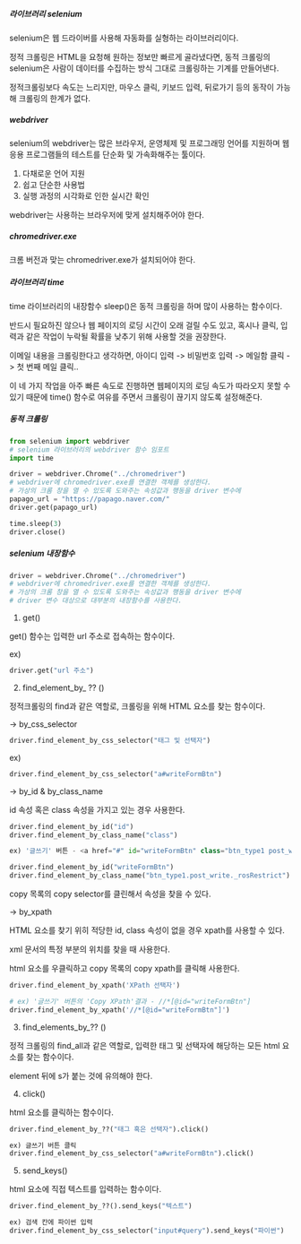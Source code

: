 ##### 라이브러리 selenium



selenium은 웹 드라이버를 사용해 자동화를 실형하는 라이브러리이다.

정적 크롤링은 HTML을 요청해 원하는 정보만 빠르게 골라냈다면, 동적 크롤링의 selenium은 사람이 데이터를 수집하는 방식 그대로 크롤링하는 기계를 만들어낸다.

정적크롤링보다 속도는 느리지만, 마우스 클릭, 키보드 입력, 뒤로가기 등의 동작이 가능해 크롤링의 한계가 없다.



##### webdriver



selenium의 webdriver는 많은 브라우저, 운영체제 및 프로그래밍 언어를 지원하며 웹 응용 프로그램들의 테스트를 단순화 및 가속화해주는 툴이다.

1. 다채로운 언어 지원
2. 쉽고 단순한 사용법
3. 실행 과정의 시각화로 인한 실시간 확인

webdriver는 사용하는 브라우저에 맞게 설치해주어야 한다.



##### chromedriver.exe



크롬 버전과 맞는 chromedriver.exe가 설치되어야 한다.



##### 라이브러리 time



time 라이브러리의 내장함수 sleep()은 동적 크롤링을 하며 많이 사용하는 함수이다.

반드시 필요하진 않으나 웹 페이지의 로딩 시간이 오래 걸릴 수도 있고, 혹시나 클릭, 입력과 같은 작업이 누락될 확률을 낮추기 위해 사용할 것을 권장한다.

이메일 내용을 크롤링한다고 생각하면, 아이디 입력 -> 비밀번호 입력 -> 메일함 클릭 -> 첫 번째 메일 클릭..

이 네 가지 작업을 아주 빠른 속도로 진행하면 웹페이지의 로딩 속도가 따라오지 못할 수 있기 때문에 time() 함수로 여유를 주면서 크롤링이 끊기지 않도록 설정해준다.



##### 동적 크롤링



```python
from selenium import webdriver
# selenium 라이브러리의 webdriver 함수 임포트
import time

driver = webdriver.Chrome("../chromedriver")
# webdriver에 chromedriver.exe를 연결한 객체를 생성한다.
# 가상의 크롬 창을 열 수 있도록 도와주는 속성값과 행동을 driver 변수에
papago_url = "https://papago.naver.com/"
driver.get(papago_url)

time.sleep(3)
driver.close()
```



##### selenium 내장함수



```python
driver = webdriver.Chrome("../chromedriver")
# webdriver에 chromedriver.exe를 연결한 객체를 생성한다.
# 가상의 크롬 창을 열 수 있도록 도와주는 속성값과 행동을 driver 변수에
# driver 변수 대상으로 대부분의 내장함수를 사용한다.
```



1. get()



get() 함수는 입력한 url 주소로 접속하는 함수이다.

ex)

```python
driver.get("url 주소")
```



2. find_element_by_ ?? ()



정적크롤링의 find과 같은 역할로, 크롤링을 위해 HTML 요소를 찾는 함수이다.



-> by_css_selector

```python
driver.find_element_by_css_selector("태그 및 선택자")
```

ex)

```python
driver.find_element_by_css_selector("a#writeFormBtn")
```



-> by_id & by_class_name

id 속성 혹은 class 속성을 가지고 있는 경우 사용한다.

```python
driver.find_element_by_id("id")
driver.find_element_by_class_name("class")

ex) '글쓰기' 버튼 - <a href="#" id="writeFormBtn" class="btn_type1 post_write _rosRestrict" onclick="clickcr(this,'abt.wrtlist', '', '', event);">

driver.find_element_by_id("writeFormBtn")
driver.find_element_by_class_name("btn_type1.post_write._rosRestrict")
```

copy 목록의 copy selector를 클린해서 속성을 찾을 수 있다.



-> by_xpath

HTML 요소를 찾기 위히 적당한 id, class 속성이 없을 경우 xpath를 사용할 수 있다.

xml 문서의 특정 부분의 위치를 찾을 때 사용한다.

html 요소를 우클릭하고 copy 목록의 copy xpath를 클릭해 사용한다.

```python
driver.find_element_by_xpath('XPath 선택자')

# ex) '글쓰기' 버튼의 'Copy XPath'결과 - //*[@id="writeFormBtn"]
driver.find_element_by_xpath('//*[@id="writeFormBtn"]')
```



3. find_elements_by_?? ()



정적 크롤링의 find_all과 같은 역할로, 입력한 태그 및 선택자에 해당하는 모든 html 요소를 찾는 함수이다.

element 뒤에 s가 붙는 것에 유의해야 한다.



4. click()



html 요소를 클릭하는 함수이다.

```python
driver.find_element_by_??("태그 혹은 선택자").click()

ex) 글쓰기 버튼 클릭
driver.find_element_by_css_selector("a#writeFormBtn").click()
```



5. send_keys()



html 요소에 직접 텍스트를 입력하는 함수이다.

```python
driver.find_element_by_??().send_keys("텍스트")

ex) 검색 칸에 파이썬 입력
driver.find_element_by_css_selector("input#query").send_keys("파이썬")
```

